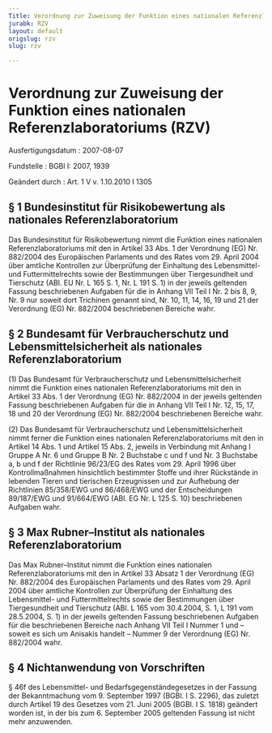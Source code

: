 ```yaml
---
Title: Verordnung zur Zuweisung der Funktion eines nationalen Referenzlaboratoriums
jurabk: RZV
layout: default
origslug: rzv
slug: rzv

---
```


# Verordnung zur Zuweisung der Funktion eines nationalen Referenzlaboratoriums (RZV)

Ausfertigungsdatum
:   2007-08-07

Fundstelle
:   BGBl I: 2007, 1939

Geändert durch
:   Art. 1 V v. 1.10.2010 I 1305

## § 1 Bundesinstitut für Risikobewertung als nationales Referenzlaboratorium

Das Bundesinstitut für Risikobewertung nimmt die Funktion eines
nationalen Referenzlaboratoriums mit den in Artikel 33 Abs. 1 der
Verordnung (EG) Nr. 882/2004 des Europäischen Parlaments und des Rates
vom 29. April 2004 über amtliche Kontrollen zur Überprüfung der
Einhaltung des Lebensmittel- und Futtermittelrechts sowie der
Bestimmungen über Tiergesundheit und Tierschutz (ABl. EU Nr. L 165 S.
1, Nr. L 191 S. 1) in der jeweils geltenden Fassung beschriebenen
Aufgaben für die in Anhang VII Teil I Nr. 2 bis 8, 9, Nr. 9 nur soweit
dort Trichinen genannt sind, Nr. 10, 11, 14, 16, 19 und 21 der
Verordnung (EG) Nr. 882/2004 beschriebenen Bereiche wahr.

## § 2 Bundesamt für Verbraucherschutz und Lebensmittelsicherheit als nationales Referenzlaboratorium

(1) Das Bundesamt für Verbraucherschutz und Lebensmittelsicherheit
nimmt die Funktion eines nationalen Referenzlaboratoriums mit den in
Artikel 33 Abs. 1 der Verordnung (EG) Nr. 882/2004 in der jeweils
geltenden Fassung beschriebenen Aufgaben für die in Anhang VII Teil I
Nr. 12, 15, 17, 18 und 20 der Verordnung (EG) Nr. 882/2004
beschriebenen Bereiche wahr.

(2) Das Bundesamt für Verbraucherschutz und Lebensmittelsicherheit
nimmt ferner die Funktion eines nationalen Referenzlaboratoriums mit
den in Artikel 14 Abs. 1 und Artikel 15 Abs. 2, jeweils in Verbindung
mit Anhang I Gruppe A Nr. 6 und Gruppe B Nr. 2 Buchstabe c und f und
Nr. 3 Buchstabe a, b und f der Richtlinie 96/23/EG des Rates vom 29.
April 1996 über Kontrollmaßnahmen hinsichtlich bestimmter Stoffe und
ihrer Rückstände in lebenden Tieren und tierischen Erzeugnissen und
zur Aufhebung der Richtlinien 85/358/EWG und 86/468/EWG und der
Entscheidungen 89/187/EWG und 91/664/EWG (ABl. EG Nr. L 125 S. 10)
beschriebenen Aufgaben wahr.

## § 3 Max Rubner–Institut als nationales Referenzlaboratorium

Das Max Rubner–Institut nimmt die Funktion eines nationalen
Referenzlaboratoriums mit den in Artikel 33 Absatz 1 der Verordnung
(EG) Nr.
882/2004              des Europäischen Parlaments und des Rates vom
29\. April 2004 über amtliche Kontrollen zur Überprüfung der Einhaltung
des Lebensmittel- und Futtermittelrechts sowie der Bestimmungen über
Tiergesundheit und Tierschutz (ABl. L 165 vom 30.4.2004, S. 1, L 191
vom 28.5.2004, S. 1) in der jeweils geltenden Fassung beschriebenen
Aufgaben für die beschriebenen Bereiche nach Anhang VII Teil I Nummer
1 und – soweit es sich um Anisakis handelt – Nummer 9 der Verordnung
(EG) Nr. 882/2004 wahr.

## § 4 Nichtanwendung von Vorschriften

§ 46f des Lebensmittel- und Bedarfsgegenständegesetzes in der Fassung
der Bekanntmachung vom 9. September 1997 (BGBl. I S. 2296), das
zuletzt durch Artikel 19 des Gesetzes vom 21. Juni 2005 (BGBl. I S.
1818) geändert worden ist, in der bis zum 6. September 2005 geltenden
Fassung ist nicht mehr anzuwenden.

